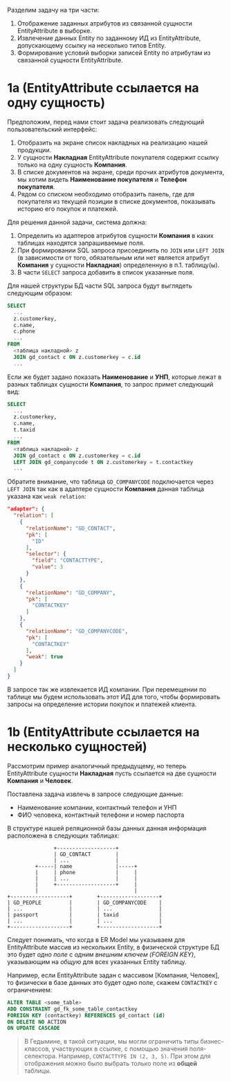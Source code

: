 Разделим задачу на три части:

1. Отображение заданных атрибутов из связанной сущности EntityAttribute в выборке.
2. Извлечение данных Entity по заданному ИД из EntityAttribute, допускающему ссылку на несколько типов Entity.
3. Формирование условий выборки записей Entity по атрибутам из связанной сущности EntityAttribute.

# 1a (EntityAttribute ссылается на одну сущность)

Предположим, перед нами стоит задача реализовать следующий пользовательский интерфейс:

1. Отобразить на экране список накладных на реализацию нашей продукции. 
2. У сущности **Накладная** EntityAttribute покупателя содержит ссылку только на одну сущность **Компания**.
3. В списке документов на экране, среди прочих атрибутов документа, мы хотим видеть **Наименование покупателя** и **Телефон покупателя**.
4. Рядом со списком необходимо отобразить панель, где для покупателя из текущей позиции в списке документов, показывать историю его покупок и платежей.

Для решения данной задачи, система должна: 
1. Определить из адаптеров атрибутов сущности **Компания** в каких таблицах находятся запрашиваемые поля. 
2. При формировании SQL запроса присоединить по `JOIN` или `LEFT JOIN` (в зависимости от того, обязательным или нет является атрибут **Компания** у сущности **Накладная**) определенную в п.1. таблицу(ы).
3. В части `SELECT` запроса добавить в список указанные поля.

Для нашей структуры БД части SQL запроса будут выглядеть следующим образом:
```sql
SELECT 
  ...
  z.customerkey,
  c.name,
  c.phone
  ...
FROM
  <таблица накладной> z
  JOIN gd_contact c ON z.customerkey = c.id
  ...
```
Если же будет задано показать **Наименование** и **УНП**, которые лежат в разных таблицах сущности **Компания**, то запрос примет следующий вид:
```sql
SELECT 
  ...
  z.customerkey,
  c.name,
  t.taxid
  ...
FROM
  <таблица накладной> z
  JOIN gd_contact c ON z.customerkey = c.id
  LEFT JOIN gd_companycode t ON z.customerkey = t.contactkey
  ...
```
Обратите внимание, что таблица `GD_COMPANYCODE` подключается через `LEFT JOIN` так как в адаптере сущности **Компания** данная таблица указана как `weak relation`:
```json
"adapter": {
  "relation": [
    {
      "relationName": "GD_CONTACT",
      "pk": [
        "ID"
      ],
      "selector": {
        "field": "CONTACTTYPE",
        "value": 3
      }
    },
    {
      "relationName": "GD_COMPANY",
      "pk": [
        "CONTACTKEY"
      ]
    },
    {
      "relationName": "GD_COMPANYCODE",
      "pk": [
        "CONTACTKEY"
      ],
      "weak": true
    }
  ]
}
```
В запросе так же извлекается ИД компании. При перемещении по таблице мы будем использовать этот ИД для того, чтобы формировать запросы на определение истории покупок и платежей клиента.

# 1b (EntityAttribute ссылается на несколько сущностей)

Рассмотрим пример аналогичный предыдущему, но теперь EntityAttribute сущности **Накладная** пусть ссылается на две сущности **Компания** и **Человек**.

Поставлена задача извлечь в запросе следующие данные: 
* Наименование компании, контактный телефон и УНП
* ФИО человека, контактный телефони и номер паспорта

В структуре нашей реляционной базы данных данная информация расположена в следующих таблицах:

```
               +-------------------+
               | GD_CONTACT        |
               | ...               |
         +-----| name              |-----+
         |     | phone             |     |
         |     | ...               |     |
         |     +-------------------+     |
         |                               |
+-------------------+        +-------------------+
| GD_PEOPLE         |        | GD_COMPANYCODE    |
| ...               |        | ...               |
| passport          |        | taxid             |
| ...               |        | ...               |
+-------------------+        +-------------------+
```
Следует понимать, что когда в ER Model мы указываем для EntityAttribute массив из нескольких Entity, в физической структуре БД это будет _одно поле_ с _одним внешним ключем (FOREIGN KEY)_, указывающим на _общую_ для всех указанных Entity таблицу.

Например, если EntityAttribute задан с массивом [Компания, Человек], то физически в базе данных это будет одно поле, скажем `CONTACTKEY` с ограничением:
```sql
ALTER TABLE <some_table>
ADD CONSTRAINT gd_fk_some_table_contactkey
FOREIGN KEY (contactkey) REFERENCES gd_contact (id)
ON DELETE NO ACTION
ON UPDATE CASCADE
```
>В Гедымине, в такой ситуации, мы могли ограничить типы бизнес-классов, участвующих в ссылке, с помощью значения поля-селектора. Например, `CONTACTTYPE IN (2, 3, 5)`.
>При этом для отображения можно было выбрать только поле из **общей** таблицы.



